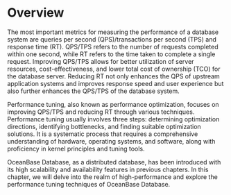 # Overview

The most important metrics for measuring the performance of a database system are queries per second (QPS)/transactions per second (TPS) and response time (RT). QPS/TPS refers to the number of requests completed within one second, while RT refers to the time taken to complete a single request. Improving QPS/TPS allows for better utilization of server resources, cost-effectiveness, and lower total cost of ownership (TCO) for the database server. Reducing RT not only enhances the QPS of upstream application systems and improves response speed and user experience but also further enhances the QPS/TPS of the database system.

Performance tuning, also known as performance optimization, focuses on improving QPS/TPS and reducing RT through various techniques. Performance tuning usually involves three steps: determining optimization directions, identifying bottlenecks, and finding suitable optimization solutions. It is a systematic process that requires a comprehensive understanding of hardware, operating systems, and software, along with proficiency in kernel principles and tuning tools.

OceanBase Database, as a distributed database, has been introduced with its high scalability and availability features in previous chapters. In this chapter, we will delve into the realm of high-performance and explore the performance tuning techniques of OceanBase Database.
